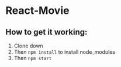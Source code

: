 # React-Movie

## How to get it working:

1. Clone down
2. Then `npm install` to install node_modules
3. Then `npm start`
